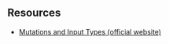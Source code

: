 ## Resources

- [Mutations and Input Types (official website)
  ](https://graphql.org/graphql-js/mutations-and-input-types/)
